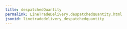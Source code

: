 ```yaml
---
title: despatchedQuantity
permalink: LineTradeDelivery.despatchedQuantity.html
jsonid: linetradedelivery_despatchedquantity
---
```

